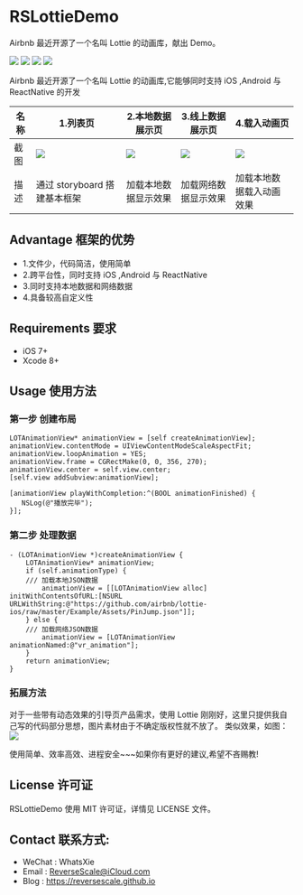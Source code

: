 # RSLottieDemo
Airbnb 最近开源了一个名叫 Lottie 的动画库，献出 Demo。

![](https://img.shields.io/badge/platform-iOS-red.svg) 
![](https://img.shields.io/badge/language-Objective--C-orange.svg) 
![](https://img.shields.io/badge/download-4.1MB-brightgreen.svg)
![](https://img.shields.io/badge/license-MIT%20License-brightgreen.svg) 

Airbnb 最近开源了一个名叫 Lottie 的动画库,它能够同时支持 iOS ,Android 与 ReactNative 的开发

| 名称 |1.列表页 |2.本地数据展示页 |3.线上数据展示页 |4.载入动画页
| ------------- | ------------- | ------------- | ------------- | ------------- |
| 截图 | ![](http://og1yl0w9z.bkt.clouddn.com/17-8-16/92718022.jpg) | ![](http://og1yl0w9z.bkt.clouddn.com/17-8-1/46246365.jpg) | ![](http://og1yl0w9z.bkt.clouddn.com/17-8-1/34650330.jpg) | ![](http://og1yl0w9z.bkt.clouddn.com/17-8-16/41154498.jpg) |
| 描述 | 通过 storyboard 搭建基本框架 | 加载本地数据显示效果 | 加载网络数据显示效果 | 加载本地数据载入动画效果 |


## Advantage 框架的优势
* 1.文件少，代码简洁，使用简单
* 2.跨平台性，同时支持 iOS ,Android 与 ReactNative
* 3.同时支持本地数据和网络数据
* 4.具备较高自定义性

## Requirements 要求
* iOS 7+
* Xcode 8+


## Usage 使用方法
### 第一步 创建布局
```
LOTAnimationView* animationView = [self createAnimationView];
animationView.contentMode = UIViewContentModeScaleAspectFit;
animationView.loopAnimation = YES;
animationView.frame = CGRectMake(0, 0, 356, 270);
animationView.center = self.view.center;
[self.view addSubview:animationView];
    
[animationView playWithCompletion:^(BOOL animationFinished) {
   NSLog(@"播放完毕");
}];
```
### 第二步 处理数据
```
- (LOTAnimationView *)createAnimationView {
    LOTAnimationView* animationView;
    if (self.animationType) {
    /// 加载本地JSON数据
        animationView = [[LOTAnimationView alloc] initWithContentsOfURL:[NSURL URLWithString:@"https://github.com/airbnb/lottie-ios/raw/master/Example/Assets/PinJump.json"]]; 
    } else {
    /// 加载网络JSON数据
        animationView = [LOTAnimationView animationNamed:@"vr_animation"];
    }
    return animationView;
}
```
### 拓展方法
对于一些带有动态效果的引导页产品需求，使用 Lottie 刚刚好，这里只提供我自己写的代码部分思想，图片素材由于不确定版权性就不放了。
类似效果，如图：
![](http://og1yl0w9z.bkt.clouddn.com/17-8-1/8008591.jpg)

使用简单、效率高效、进程安全~~~如果你有更好的建议,希望不吝赐教!


## License 许可证
RSLottieDemo 使用 MIT 许可证，详情见 LICENSE 文件。


## Contact 联系方式:
* WeChat : WhatsXie
* Email : ReverseScale@iCloud.com
* Blog : https://reversescale.github.io
